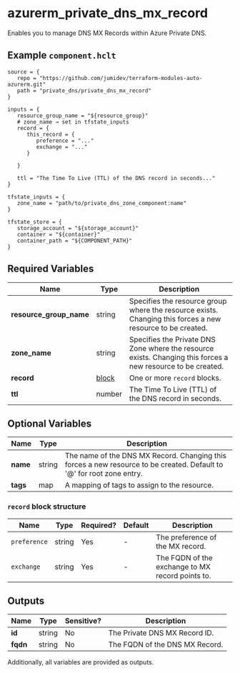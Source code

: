 # azurerm_private_dns_mx_record

Enables you to manage DNS MX Records within Azure Private DNS.

## Example `component.hclt`

```hcl
source = {
   repo = "https://github.com/jumidev/terraform-modules-auto-azurerm.git"   
   path = "private_dns/private_dns_mx_record"   
}

inputs = {
   resource_group_name = "${resource_group}"   
   # zone_name → set in tfstate_inputs
   record = {
      this_record = {
         preference = "..."         
         exchange = "..."         
      }
      
   }
   
   ttl = "The Time To Live (TTL) of the DNS record in seconds..."   
}

tfstate_inputs = {
   zone_name = "path/to/private_dns_zone_component:name"   
}

tfstate_store = {
   storage_account = "${storage_account}"   
   container = "${container}"   
   container_path = "${COMPONENT_PATH}"   
}

```

## Required Variables

| Name | Type |  Description |
| ---- | --------- |  ----------- |
| **resource_group_name** | string |  Specifies the resource group where the resource exists. Changing this forces a new resource to be created. | 
| **zone_name** | string |  Specifies the Private DNS Zone where the resource exists. Changing this forces a new resource to be created. | 
| **record** | [block](#record-block-structure) |  One or more `record` blocks. | 
| **ttl** | number |  The Time To Live (TTL) of the DNS record in seconds. | 

## Optional Variables

| Name | Type |  Description |
| ---- | --------- |  ----------- |
| **name** | string |  The name of the DNS MX Record. Changing this forces a new resource to be created. Default to '@' for root zone entry. | 
| **tags** | map |  A mapping of tags to assign to the resource. | 

### `record` block structure

| Name | Type | Required? | Default | Description |
| ---- | ---- | --------- | ------- | ----------- |
| `preference` | string | Yes | - | The preference of the MX record. |
| `exchange` | string | Yes | - | The FQDN of the exchange to MX record points to. |



## Outputs

| Name | Type | Sensitive? | Description |
| ---- | ---- | --------- | --------- |
| **id** | string | No  | The Private DNS MX Record ID. | 
| **fqdn** | string | No  | The FQDN of the DNS MX Record. | 

Additionally, all variables are provided as outputs.

